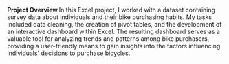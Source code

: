 <b> Project Overview </b>
In this Excel project, I worked with a dataset containing survey data about individuals and their bike purchasing habits. My tasks included data cleaning, the creation of pivot tables, and the development of an interactive dashboard within Excel. The resulting dashboard serves as a valuable tool for analyzing trends and patterns among bike purchasers, providing a user-friendly means to gain insights into the factors influencing individuals' decisions to purchase bicycles.
